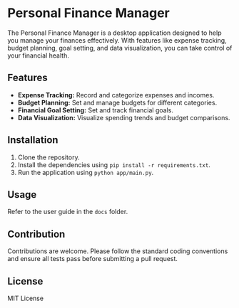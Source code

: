 # Personal Finance Manager

The Personal Finance Manager is a desktop application designed to help you manage your finances effectively. With features like expense tracking, budget planning, goal setting, and data visualization, you can take control of your financial health.

## Features

- **Expense Tracking:** Record and categorize expenses and incomes.
- **Budget Planning:** Set and manage budgets for different categories.
- **Financial Goal Setting:** Set and track financial goals.
- **Data Visualization:** Visualize spending trends and budget comparisons.

## Installation

1. Clone the repository.
2. Install the dependencies using `pip install -r requirements.txt`.
3. Run the application using `python app/main.py`.

## Usage

Refer to the user guide in the `docs` folder.

## Contribution

Contributions are welcome. Please follow the standard coding conventions and ensure all tests pass before submitting a pull request.

## License

MIT License
